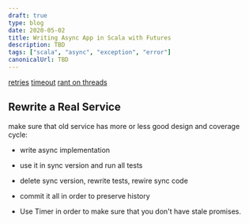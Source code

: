 ```yaml
---
draft: true
type: blog
date: 2020-05-02
title: Writing Async App in Scala with Futures
description: TBD
tags: ["scala", "async", "exception", "error"]
canonicalUrl: TBD
---
```


[retries](https://medium.com/@john.m.murray786/exponential-back-off-with-scala-futures-7426340d0069)
[timeout](http://justinhj.github.io/2017/07/16/future-with-timeout.html)
[rant on threads](https://docs.google.com/presentation/d/1T0D-6Ut6s3gsLgkAgRpj_M5iNpBANU-A78pBQRteIWU)

## Rewrite a Real Service

make sure that old service has more or less good design and coverage
cycle:
* write async implementation
* use it in sync version and run all tests
* delete sync version, rewrite tests, rewire sync code
* commit it all in order to preserve history



* Use Timer in order to make sure that you don't have stale promises.
